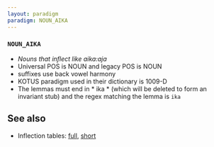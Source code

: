 ```yaml
---
layout: paradigm
paradigm: NOUN_AIKA
---
```

### ` NOUN_AIKA `

* _Nouns that inflect like aika:aja_
* Universal POS is NOUN and legacy POS is NOUN
* suffixes use back vowel harmony
* KOTUS paradigm used in their dictionary is 1009-D
* The lemmas must end in * ika * (which will be deleted to form an invariant stub) and the regex matching the lemma is ` ika `

## See also

* Inflection tables: [full](gen/A/aika.html), [short](gen/A/aika_wikt.html)

